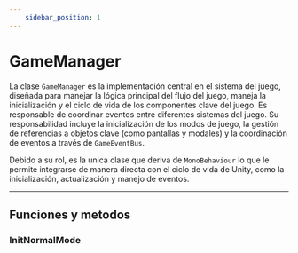 ```yaml
---
    sidebar_position: 1
---
```


# GameManager

La clase `GameManager` es la implementación central en el sistema del juego, diseñada para manejar la lógica principal del flujo del juego, maneja la inicialización y el ciclo de vida de los componentes clave del juego. Es responsable de coordinar eventos entre diferentes sistemas del juego.  Su responsabilidad incluye la inicialización de los modos de juego, la gestión de referencias a objetos clave (como pantallas y modales) y la coordinación de eventos a través de `GameEventBus`.

Debido a su rol, es la unica clase que deriva de `MonoBehaviour` lo que le permite integrarse de manera directa con el ciclo de vida de Unity, como la inicialización, actualización y manejo de eventos.

---

## Funciones y metodos

### InitNormalMode

### 


